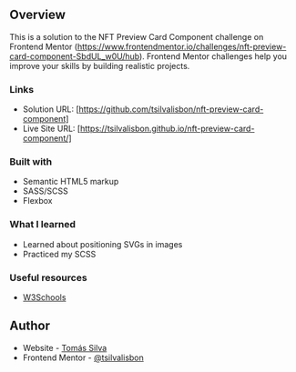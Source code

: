 ## Overview
This is a solution to the NFT Preview Card Component challenge on Frontend Mentor (https://www.frontendmentor.io/challenges/nft-preview-card-component-SbdUL_w0U/hub). Frontend Mentor challenges help you improve your skills by building realistic projects. 

### Links

- Solution URL: [https://github.com/tsilvalisbon/nft-preview-card-component]
- Live Site URL: [https://tsilvalisbon.github.io/nft-preview-card-component/]

### Built with

- Semantic HTML5 markup
- SASS/SCSS
- Flexbox

### What I learned

- Learned about positioning SVGs in images
- Practiced my SCSS

### Useful resources

- [W3Schools](https://www.w3schools.com/) 

## Author

- Website - [Tomás Silva](https://github.com/tsilvalisbon)
- Frontend Mentor - [@tsilvalisbon](https://www.frontendmentor.io/profile/tsilvalisbon)
